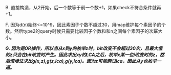 B. 直接构造，从2开始，后一个数等于前一个数+1，如果check不符合条件就再+1。

F. 因为d(n)始终<=10^9，因此素因子个数不超过30，用map维护每个素因子的个数。然后type2的query时候只需要比较因子个数和和n之间每个素因子的次幂大小。

***G. 因为是OR操作，所以当从x到y的枚举z时，bit改变不会超过30次，且最大值的z只会在bit改变时产生。因此求出xy的LCA之后，枚举x某一位i改变时的z，然后倍增法求出g(x,z),g(z,lca),g(y,lca)。因为z可能跨过lca，因此从y也枚举一遍。***
